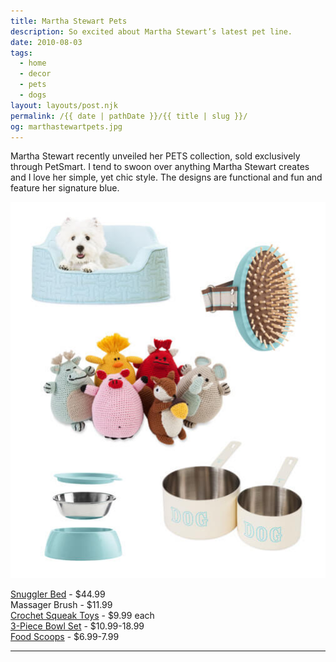 ```yaml
---
title: Martha Stewart Pets
description: So excited about Martha Stewart’s latest pet line.
date: 2010-08-03
tags: 
  - home
  - decor
  - pets
  - dogs
layout: layouts/post.njk
permalink: /{{ date | pathDate }}/{{ title | slug }}/
og: marthastewartpets.jpg
---
```


Martha Stewart recently unveiled her PETS collection, sold exclusively through PetSmart. I tend to swoon over anything Martha Stewart creates and I love her simple, yet chic style. The designs are functional and fun and feature her signature blue.

![](/img/marthastewartpets.jpg)

[Snuggler Bed](http://www.petsmart.com/product/index.jsp?productId=4026561&utm_source=marthastewart.com&utm_campaign=beds&utm_medium=referral) - $44.99  
Massager Brush - $11.99  
[Crochet Squeak Toys](http://www.petsmart.com/product/index.jsp?productId=4044219&utm_source=marthastewart.com&utm_campaign=toys&utm_medium=referral) - $9.99 each  
[3-Piece Bowl Set](http://www.petsmart.com/product/index.jsp?productId=4022361&utm_source=marthastewart.com&utm_campaign=feeding&utm_medium=referral#prodTab1) - $10.99-18.99  
[Food Scoops](http://www.petsmart.com/product/index.jsp?productId=4022354&utm_source=marthastewart.com&utm_campaign=feeding&utm_medium=referral) - $6.99-7.99

---
